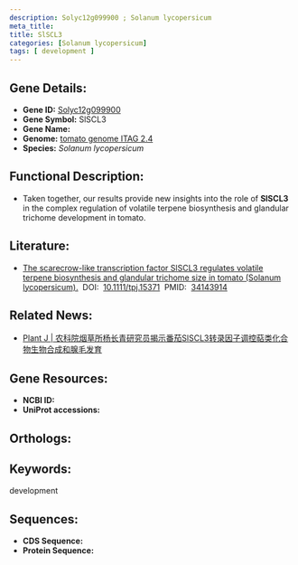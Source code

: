 ```yaml
---
description: Solyc12g099900 ; Solanum lycopersicum
meta_title:
title: SlSCL3
categories: [Solanum lycopersicum]
tags: [ development ]
---
```


## Gene Details:
- **Gene ID:**	[Solyc12g099900]()
- **Gene Symbol:** SlSCL3
- **Gene Name:** 
- **Genome:** [ tomato genome ITAG 2.4]()
- **Species:** *Solanum lycopersicum*

## Functional Description:
   - Taken together, our results provide new insights into the role of **SlSCL3** in the complex regulation of volatile terpene biosynthesis and glandular trichome development in tomato.

## Literature:
   - [The scarecrow-like transcription factor SlSCL3 regulates volatile terpene biosynthesis and glandular trichome size in tomato (Solanum lycopersicum).]( https://onlinelibrary.wiley.com/doi/10.1111/tpj.15371)&nbsp;&nbsp;DOI:&nbsp;&nbsp;[10.1111/tpj.15371](https://onlinelibrary.wiley.com/doi/10.1111/tpj.15371)&nbsp;&nbsp;PMID:&nbsp;&nbsp;[34143914](https://pubmed.ncbi.nlm.nih.gov/34143914/)

## Related News:
   - [Plant J | 农科院烟草所杨长青研究员揭示番茄SlSCL3转录因子调控萜类化合物生物合成和腺毛发育](https://mp.weixin.qq.com/s?__biz=Mzg3MDEwNDEyMg==&mid=2247512430&idx=4&sn=6abfa2eeec0c24eeb3d58dafa3446377&chksm=ce901c3bf9e7952d93c16b2745585027598ea7656dd8eb757f2b18288f7327c5566a3595136b&scene=27#wechat_redirect)

## Gene Resources:
- **NCBI ID:** [](https://www.ncbi.nlm.nih.gov/gene/?term=)
- **UniProt accessions:** [](https://www.uniprot.org/uniprotkb//entry)

## Orthologs:

## Keywords:
development

## Sequences:
- **CDS Sequence:**
- **Protein Sequence:**
